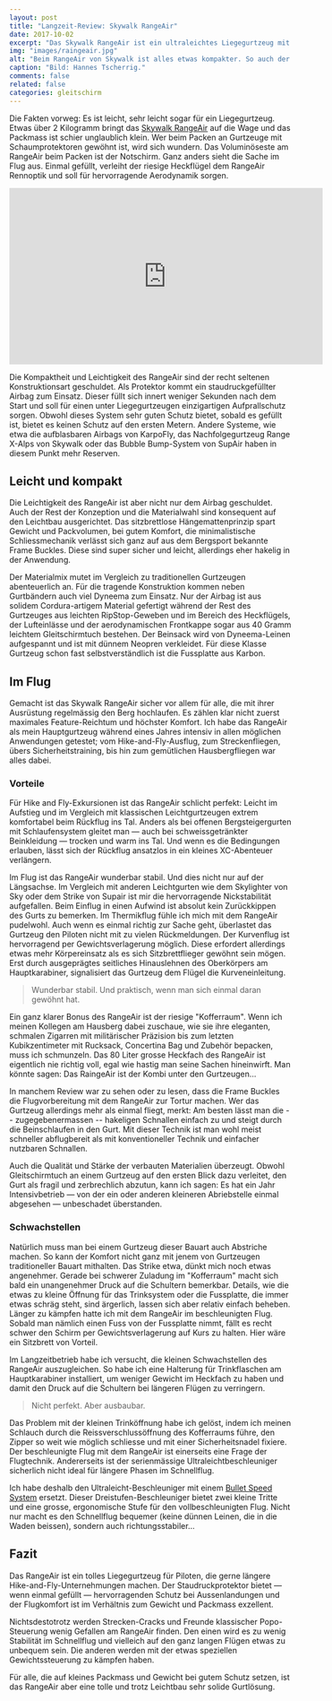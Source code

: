 ```yaml
---
layout: post
title: "Langzeit-Review: Skywalk RangeAir"
date: 2017-10-02
excerpt: "Das Skywalk RangeAir ist ein ultraleichtes Liegegurtzeug mit grossem Airbag und herausragender Aerodynamik. Doch hält die Leichtkonstruktion? Wir resümieren nach einem Jahr mit dem RangeAir."
img: "images/raingeair.jpg"
alt: "Beim RangeAir von Skywalk ist alles etwas kompakter. So auch der Packsack..."
caption: "Bild: Hannes Tscherrig."
comments: false
related: false
categories: gleitschirm
---
```


Die Fakten vorweg: Es ist leicht, sehr leicht sogar für ein Liegegurtzeug. Etwas über 2 Kilogramm bringt das [Skywalk RangeAir](https://skywalk.info/project/range-air/) auf die Wage und das Packmass ist schier unglaublich klein. Wer beim Packen an Gurtzeuge mit Schaumprotektoren gewöhnt ist, wird sich wundern. Das Voluminöseste am RangeAir beim Packen ist der Notschirm. Ganz anders sieht die Sache im Flug aus. Einmal gefüllt, verleiht der riesige Heckflügel dem RangeAir Rennoptik und soll für hervorragende Aerodynamik sorgen.

<div class="frame">
    <iframe width="560" height="315" src="https://www.youtube.com/embed/iDr4_kfo0VE?rel=0&amp;controls=0&amp;showinfo=0&amp;start=50" frameborder="0" allowfullscreen></iframe>
</div>


Die Kompaktheit und Leichtigkeit des RangeAir sind der recht seltenen Konstruktionsart geschuldet. Als Protektor kommt ein staudruckgefüllter Airbag zum Einsatz. Dieser füllt sich innert weniger Sekunden nach dem Start und soll für einen unter Liegegurtzeugen einzigartigen Aufprallschutz sorgen. Obwohl dieses System sehr guten Schutz bietet, sobald es gefüllt ist, bietet es keinen Schutz auf den ersten Metern. Andere Systeme, wie etwa die aufblasbaren Airbags von KarpoFly, das Nachfolgegurtzeug Range X-Alps von Skywalk oder das Bubble Bump-System von SupAir haben in diesem Punkt mehr Reserven.

## Leicht und kompakt

Die Leichtigkeit des RangeAir ist aber nicht nur dem Airbag geschuldet. Auch der Rest der Konzeption und die Materialwahl sind konsequent auf den Leichtbau ausgerichtet. Das sitzbrettlose Hängemattenprinzip spart Gewicht und Packvolumen, bei gutem Komfort, die minimalistische Schliessmechanik verlässt sich ganz auf aus dem Bergsport bekannte Frame Buckles. Diese sind super sicher und leicht, allerdings eher hakelig in der Anwendung. 

Der Materialmix mutet im Vergleich zu traditionellen Gurtzeugen abenteuerlich an.
Für die tragende Konstruktion kommen neben Gurtbändern auch viel Dyneema zum Einsatz. Nur der Airbag ist aus solidem Cordura-artigem Material gefertigt während der Rest des Gurtzeuges aus leichten RipStop-Geweben und im Bereich des Heckflügels, der Lufteinlässe und der aerodynamischen Frontkappe sogar aus 40 Gramm leichtem Gleitschirmtuch bestehen. Der Beinsack wird von Dyneema-Leinen aufgespannt und ist mit dünnem Neopren verkleidet. Für diese Klasse Gurtzeug schon fast selbstverständlich ist die Fussplatte aus Karbon.

## Im Flug

Gemacht ist das Skywalk RangeAir sicher vor allem für alle, die mit ihrer Ausrüstung regelmässig den Berg hochlaufen. Es zählen klar nicht zuerst maximales Feature-Reichtum und höchster Komfort. Ich habe das RangeAir als mein Hauptgurtzeug während eines Jahres intensiv in allen möglichen Anwendungen getestet; vom Hike-and-Fly-Ausflug, zum Streckenfliegen, übers Sicherheitstraining, bis hin zum gemütlichen Hausbergfliegen war alles dabei.

### Vorteile

Für Hike and Fly-Exkursionen ist das RangeAir schlicht perfekt: Leicht im Aufstieg und im Vergleich mit klassischen Leichtgurtzeugen extrem komfortabel beim Rückflug ins Tal. Anders als bei offenen Bergsteigergurten mit Schlaufensystem gleitet man — auch bei schweissgetränkter Beinkleidung — trocken und warm ins Tal. Und wenn es die Bedingungen erlauben, lässt sich der Rückflug ansatzlos in ein kleines XC-Abenteuer verlängern.

Im Flug ist das RangeAir wunderbar stabil. Und dies nicht nur auf der Längsachse. Im Vergleich mit anderen Leichtgurten wie dem Skylighter von Sky oder dem Strike von Supair ist mir die hervorragende Nickstabilität aufgefallen. Beim Einflug in einen Aufwind ist absolut kein Zurückkippen des Gurts zu bemerken. Im Thermikflug fühle ich mich mit dem RangeAir pudelwohl. Auch wenn es einmal richtig zur Sache geht, überlastet das Gurtzeug den Piloten nicht mit zu vielen Rückmeldungen. Der Kurvenflug ist hervorragend per Gewichtsverlagerung möglich. Diese erfordert allerdings etwas mehr Körpereinsatz als es sich Sitzbrettflieger gewöhnt sein mögen. Erst durch ausgeprägtes seitliches Hinauslehnen des Oberkörpers am Hauptkarabiner, signalisiert das Gurtzeug dem Flügel die Kurveneinleitung.

> Wunderbar stabil. Und praktisch, wenn man sich einmal daran gewöhnt hat.

Ein ganz klarer Bonus des RangeAir ist der riesige "Kofferraum". Wenn ich meinen Kollegen am Hausberg dabei zuschaue, wie sie ihre eleganten, schmalen Zigarren mit militärischer Präzision bis zum letzten Kubikzentimeter mit Rucksack, Concertina Bag und Zubehör bepacken, muss ich schmunzeln. Das 80 Liter grosse Heckfach des RangeAir ist eigentlich nie richtig voll, egal wie hastig man seine Sachen hineinwirft. Man könnte sagen: Das RaingeAir ist der Kombi unter den Gurtzeugen…

In manchem Review war zu sehen oder zu lesen, dass die Frame Buckles die Flugvorbereitung mit dem RangeAir zur Tortur machen. Wer das Gurtzeug allerdings mehr als einmal fliegt, merkt: Am besten lässt man die -- zugegebenermassen -- hakeligen Schnallen einfach zu und steigt durch die Beinschlaufen in den Gurt. Mit dieser Technik ist man wohl meist schneller abflugbereit als mit konventioneller Technik und einfacher nutzbaren Schnallen.

Auch die Qualität und Stärke der verbauten Materialien überzeugt. Obwohl Gleitschirmtuch an einem Gurtzeug auf den ersten Blick dazu verleitet, den Gurt als fragil und zerbrechlich abzutun, kann ich sagen: Es hat ein Jahr Intensivbetrieb — von der ein oder anderen kleineren Abriebstelle einmal abgesehen — unbeschadet überstanden.

### Schwachstellen

Natürlich muss man bei einem Gurtzeug dieser Bauart auch Abstriche machen. So kann der Komfort nicht ganz mit jenem von Gurtzeugen traditioneller Bauart mithalten. Das Strike etwa, dünkt mich noch etwas angenehmer. Gerade bei schwerer Zuladung im "Kofferraum" macht sich bald ein unangenehmer Druck auf die Schultern bemerkbar. Details, wie die etwas zu kleine Öffnung für das Trinksystem oder die Fussplatte, die immer etwas schräg steht, sind ärgerlich, lassen sich aber relativ einfach beheben. Länger zu kämpfen hatte ich mit dem RangeAir im beschleunigten Flug. Sobald man nämlich einen Fuss von der Fussplatte nimmt, fällt es recht schwer den Schirm per Gewichtsverlagerung auf Kurs zu halten. Hier wäre ein Sitzbrett von Vorteil. 

Im Langzeitbetrieb habe ich versucht, die kleinen Schwachstellen des RangeAir auszugleichen. So habe ich eine Halterung für Trinkflaschen am Hauptkarabiner installiert, um weniger Gewicht im Heckfach zu haben und damit den Druck auf die Schultern bei längeren Flügen zu verringern.

> Nicht perfekt. Aber ausbaubar.

Das Problem mit der kleinen Trinköffnung habe ich gelöst, indem ich meinen Schlauch durch die Reissverschlussöffnung des Kofferraums führe, den Zipper so weit wie möglich schliesse und mit einer Sicherheitsnadel fixiere. Der beschleunigte Flug mit dem RangeAir ist einerseits eine Frage der Flugtechnik. Andererseits ist der serienmässige Ultraleichtbeschleuniger sicherlich nicht ideal für längere Phasen im Schnellflug. 

Ich habe deshalb den Ultraleicht-Beschleuniger mit einem [Bullet Speed System](http://www.bullet-speedbar.com/) ersetzt. Dieser Dreistufen-Beschleuniger bietet zwei kleine Tritte und eine grosse, ergonomische Stufe für den vollbeschleunigten Flug. Nicht nur macht es den Schnellflug bequemer (keine dünnen Leinen, die in die Waden beissen), sondern auch richtungsstabiler…

## Fazit

Das RangeAir ist ein tolles Liegegurtzeug für Piloten, die gerne längere Hike-and-Fly-Unternehmungen machen. Der Staudruckprotektor bietet — wenn einmal gefüllt — hervorragenden Schutz bei Aussenlandungen und der Flugkomfort ist im Verhältnis zum Gewicht und Packmass exzellent.

Nichtsdestotrotz werden Strecken-Cracks und Freunde klassischer Popo-Steuerung wenig Gefallen am RangeAir finden. Den einen wird es zu wenig Stabilität im Schnellflug und vielleich auf den ganz langen Flügen etwas zu unbequem sein. Die anderen werden mit der etwas speziellen Gewichtssteuerung zu kämpfen haben.

Für alle, die auf kleines Packmass und Gewicht bei gutem Schutz setzen, ist das RangeAir aber eine tolle und trotz Leichtbau sehr solide Gurtlösung.